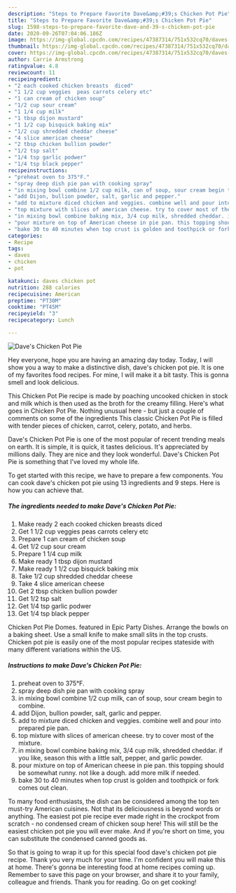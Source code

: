```yaml
---
description: "Steps to Prepare Favorite Dave&amp;#39;s Chicken Pot Pie"
title: "Steps to Prepare Favorite Dave&amp;#39;s Chicken Pot Pie"
slug: 1598-steps-to-prepare-favorite-dave-and-39-s-chicken-pot-pie
date: 2020-09-26T07:04:06.186Z
image: https://img-global.cpcdn.com/recipes/47387314/751x532cq70/daves-chicken-pot-pie-recipe-main-photo.jpg
thumbnail: https://img-global.cpcdn.com/recipes/47387314/751x532cq70/daves-chicken-pot-pie-recipe-main-photo.jpg
cover: https://img-global.cpcdn.com/recipes/47387314/751x532cq70/daves-chicken-pot-pie-recipe-main-photo.jpg
author: Carrie Armstrong
ratingvalue: 4.8
reviewcount: 11
recipeingredient:
- "2 each cooked chicken breasts  diced"
- "1 1/2 cup veggies  peas carrots celery etc"
- "1 can cream of chicken soup"
- "1/2 cup sour cream"
- "1 1/4 cup milk"
- "1 tbsp dijon mustard"
- "1 1/2 cup bisquick baking mix"
- "1/2 cup shredded cheddar cheese"
- "4 slice american cheese"
- "2 tbsp chicken bullion powder"
- "1/2 tsp salt"
- "1/4 tsp garlic podwer"
- "1/4 tsp black pepper"
recipeinstructions:
- "preheat oven to 375°F."
- "spray deep dish pie pan with cooking spray"
- "in mixing bowl combine 1/2 cup milk, can of soup, sour cream begin to combine."
- "add Dijon, bullion powder, salt, garlic and pepper."
- "add to mixture diced chicken and veggies. combine well and pour into prepared pie pan."
- "top mixture with slices of american cheese. try to cover most of the mixture."
- "in mixing bowl combine baking mix, 3/4 cup milk, shredded cheddar. if you like, season this with a little salt, pepper, and garlic powder."
- "pour mixture on top of American cheese in pie pan. this topping should be somewhat runny. not like a dough. add more milk if needed."
- "bake 30 to 40 minutes when top crust is golden and toothpick or fork comes out clean."
categories:
- Recipe
tags:
- daves
- chicken
- pot

katakunci: daves chicken pot 
nutrition: 288 calories
recipecuisine: American
preptime: "PT30M"
cooktime: "PT45M"
recipeyield: "3"
recipecategory: Lunch

---
```



![Dave&#39;s Chicken Pot Pie](https://img-global.cpcdn.com/recipes/47387314/751x532cq70/daves-chicken-pot-pie-recipe-main-photo.jpg)

Hey everyone, hope you are having an amazing day today. Today, I will show you a way to make a distinctive dish, dave&#39;s chicken pot pie. It is one of my favorites food recipes. For mine, I will make it a bit tasty. This is gonna smell and look delicious.

This Chicken Pot Pie recipe is made by poaching uncooked chicken in stock and milk which is then used as the broth for the creamy filling. Here&#39;s what goes in Chicken Pot Pie. Nothing unusual here - but just a couple of comments on some of the ingredients This classic Chicken Pot Pie is filled with tender pieces of chicken, carrot, celery, potato, and herbs.

Dave&#39;s Chicken Pot Pie is one of the most popular of recent trending meals on earth. It is simple, it is quick, it tastes delicious. It's appreciated by millions daily. They are nice and they look wonderful. Dave&#39;s Chicken Pot Pie is something that I've loved my whole life.


To get started with this recipe, we have to prepare a few components. You can cook dave&#39;s chicken pot pie using 13 ingredients and 9 steps. Here is how you can achieve that.

<!--inarticleads1-->

##### The ingredients needed to make Dave&#39;s Chicken Pot Pie:

1. Make ready 2 each cooked chicken breasts  diced
1. Get 1 1/2 cup veggies  peas carrots celery etc
1. Prepare 1 can cream of chicken soup
1. Get 1/2 cup sour cream
1. Prepare 1 1/4 cup milk
1. Make ready 1 tbsp dijon mustard
1. Make ready 1 1/2 cup bisquick baking mix
1. Take 1/2 cup shredded cheddar cheese
1. Take 4 slice american cheese
1. Get 2 tbsp chicken bullion powder
1. Get 1/2 tsp salt
1. Get 1/4 tsp garlic podwer
1. Get 1/4 tsp black pepper


Chicken Pot Pie Domes. featured in Epic Party Dishes. Arrange the bowls on a baking sheet. Use a small knife to make small slits in the top crusts. Chicken pot pie is easily one of the most popular recipes stateside with many different variations within the US. 

<!--inarticleads2-->

##### Instructions to make Dave&#39;s Chicken Pot Pie:

1. preheat oven to 375°F.
1. spray deep dish pie pan with cooking spray
1. in mixing bowl combine 1/2 cup milk, can of soup, sour cream begin to combine.
1. add Dijon, bullion powder, salt, garlic and pepper.
1. add to mixture diced chicken and veggies. combine well and pour into prepared pie pan.
1. top mixture with slices of american cheese. try to cover most of the mixture.
1. in mixing bowl combine baking mix, 3/4 cup milk, shredded cheddar. if you like, season this with a little salt, pepper, and garlic powder.
1. pour mixture on top of American cheese in pie pan. this topping should be somewhat runny. not like a dough. add more milk if needed.
1. bake 30 to 40 minutes when top crust is golden and toothpick or fork comes out clean.


To many food enthusiasts, the dish can be considered among the top ten must-try American cuisines. Not that its deliciousness is beyond words or anything. The easiest pot pie recipe ever made right in the crockpot from scratch - no condensed cream of chicken soup here! This will still be the easiest chicken pot pie you will ever make. And if you&#39;re short on time, you can substitute the condensed canned goods as. 

So that is going to wrap it up for this special food dave&#39;s chicken pot pie recipe. Thank you very much for your time. I'm confident you will make this at home. There's gonna be interesting food at home recipes coming up. Remember to save this page on your browser, and share it to your family, colleague and friends. Thank you for reading. Go on get cooking!
